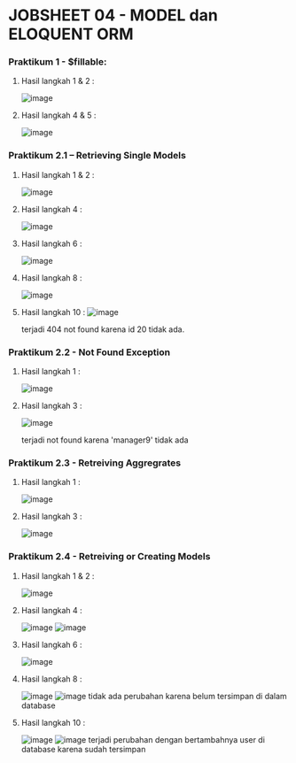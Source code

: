 # JOBSHEET 04 - MODEL dan ELOQUENT ORM

### Praktikum 1 - $fillable:
1. Hasil langkah 1 & 2 :

   ![image](https://github.com/dhoedho1103/Pemrograman-Web-Lanjut/assets/160827276/9a0d642d-2f98-477c-85bf-65b46aa1573f)

2. Hasil langkah 4 & 5 :

   ![image](https://github.com/dhoedho1103/Pemrograman-Web-Lanjut/assets/160827276/c3a55084-1724-4f39-9930-1056c9242257)

### Praktikum 2.1 – Retrieving Single Models
1. Hasil langkah 1 & 2 :

   ![image](https://github.com/dhoedho1103/Pemrograman-Web-Lanjut/assets/160827276/661db0a0-1cb5-4860-b1aa-cbb91ed5cf9f)

2. Hasil langkah 4 :

   ![image](https://github.com/dhoedho1103/Pemrograman-Web-Lanjut/assets/160827276/c5b0488e-0477-409f-8425-caa36c67a0ab)

3. Hasil langkah 6 :

   ![image](https://github.com/dhoedho1103/Pemrograman-Web-Lanjut/assets/160827276/6af05f88-54ac-4952-a796-755bc9cbfa69)

4. Hasil langkah 8 :

   ![image](https://github.com/dhoedho1103/Pemrograman-Web-Lanjut/assets/160827276/d30d8132-546e-486d-9b54-c1c28a988c53)

5. Hasil langkah 10 :
   ![image](https://github.com/dhoedho1103/Pemrograman-Web-Lanjut/assets/160827276/fcffcb88-3ec5-443b-86e6-5feb9bd6cd49)

   terjadi 404 not found karena id 20 tidak ada.

### Praktikum 2.2 - Not Found Exception
1. Hasil langkah 1 :

   ![image](https://github.com/dhoedho1103/Pemrograman-Web-Lanjut/assets/160827276/77668596-b629-4849-814e-f2eb304d26bd)

3. Hasil langkah 3 :

   ![image](https://github.com/dhoedho1103/Pemrograman-Web-Lanjut/assets/160827276/545be8a3-f560-48b7-b06a-a297ca0c0407)

   terjadi not found karena 'manager9' tidak ada

### Praktikum 2.3 - Retreiving Aggregrates
1. Hasil langkah 1 :

   ![image](https://github.com/dhoedho1103/Pemrograman-Web-Lanjut/assets/160827276/29f42473-62c7-4511-92a9-f5183e184b52)

2. Hasil langkah 3 :

   ![image](https://github.com/dhoedho1103/Pemrograman-Web-Lanjut/assets/160827276/230416bc-1306-4514-9a36-96828bff7bf7)

### Praktikum 2.4 - Retreiving or Creating Models
1. Hasil langkah 1 & 2 :

   ![image](https://github.com/dhoedho1103/Pemrograman-Web-Lanjut/assets/160827276/d2947e0c-c3d1-4937-bbf6-108898c3cedb)

2. Hasil langkah 4 :

   ![image](https://github.com/dhoedho1103/Pemrograman-Web-Lanjut/assets/160827276/22fba0fd-018a-47ea-8d59-252b08e95c11)
   ![image](https://github.com/dhoedho1103/Pemrograman-Web-Lanjut/assets/160827276/cb42d617-52e6-42a5-9769-9e07bf479bfc)

4. Hasil langkah 6 :

   ![image](https://github.com/dhoedho1103/Pemrograman-Web-Lanjut/assets/160827276/1b334617-5c6b-42ed-b7f1-0763d8395c85)

5. Hasil langkah 8 :

   ![image](https://github.com/dhoedho1103/Pemrograman-Web-Lanjut/assets/160827276/7a4f00e1-6ca8-4966-a0a6-84ea43c917e5)
   ![image](https://github.com/dhoedho1103/Pemrograman-Web-Lanjut/assets/160827276/66d8e899-1138-434d-8b9e-84ec39284bc9)
   tidak ada perubahan karena belum tersimpan di dalam database

7. Hasil langkah 10 :

   ![image](https://github.com/dhoedho1103/Pemrograman-Web-Lanjut/assets/160827276/32485a5c-8bdc-4c7c-bd38-99c2566466ad)
   ![image](https://github.com/dhoedho1103/Pemrograman-Web-Lanjut/assets/160827276/eafad6ac-ee5e-4b39-bf48-d1b73b0a5173)
   terjadi perubahan dengan bertambahnya user di database karena sudah tersimpan




